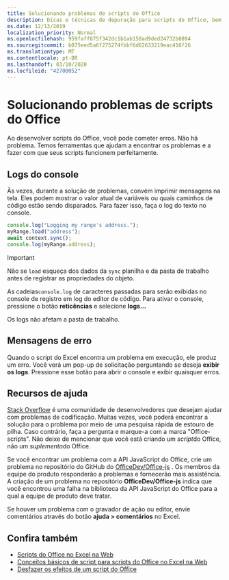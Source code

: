 ```yaml
---
title: Solucionando problemas de scripts do Office
description: Dicas e técnicas de depuração para scripts do Office, bem como recursos da ajuda.
ms.date: 12/13/2019
localization_priority: Normal
ms.openlocfilehash: 959faff875f342dc1b1ab158ad9ded24732b0894
ms.sourcegitcommit: b075eed5a6f275274fbbf6d62633219eac416f26
ms.translationtype: MT
ms.contentlocale: pt-BR
ms.lasthandoff: 03/10/2020
ms.locfileid: "42700052"
---
```

# <a name="troubleshooting-office-scripts"></a>Solucionando problemas de scripts do Office

Ao desenvolver scripts do Office, você pode cometer erros. Não há problema. Temos ferramentas que ajudam a encontrar os problemas e a fazer com que seus scripts funcionem perfeitamente.

## <a name="console-logs"></a>Logs do console

Às vezes, durante a solução de problemas, convém imprimir mensagens na tela. Eles podem mostrar o valor atual de variáveis ou quais caminhos de código estão sendo disparados. Para fazer isso, faça o log do texto no console.

```TypeScript
console.log("Logging my range's address.");
myRange.load("address");
await context.sync();
console.log(myRange.address);
```

> [!IMPORTANT]
> Não se `load` esqueça dos dados da `sync` planilha e da pasta de trabalho antes de registrar as propriedades do objeto.

As cadeias`console.log` de caracteres passadas para serão exibidas no console de registro em log do editor de código. Para ativar o console, pressione o botão **reticências** e selecione **logs...**

Os logs não afetam a pasta de trabalho.

## <a name="error-messages"></a>Mensagens de erro

Quando o script do Excel encontra um problema em execução, ele produz um erro. Você verá um pop-up de solicitação perguntando se deseja **exibir os logs**. Pressione esse botão para abrir o console e exibir quaisquer erros.

## <a name="help-resources"></a>Recursos de ajuda

[Stack Overflow](https://stackoverflow.com/questions/tagged/office-scripts) é uma comunidade de desenvolvedores que desejam ajudar com problemas de codificação. Muitas vezes, você poderá encontrar a solução para o problema por meio de uma pesquisa rápida de estouro de pilha. Caso contrário, faça a pergunta e marque-a com a marca "Office-scripts". Não deixe de mencionar que você está criando um *script*do Office, não um *suplemento*do Office.

Se você encontrar um problema com a API JavaScript do Office, crie um problema no repositório do GitHub do [OfficeDev/Office-js](https://github.com/OfficeDev/office-js) . Os membros da equipe do produto responderão a problemas e fornecerão mais assistência. A criação de um problema no repositório **OfficeDev/Office-js** indica que você encontrou uma falha na biblioteca da API JavaScript do Office para a qual a equipe de produto deve tratar.

Se houver um problema com o gravador de ação ou editor, envie comentários através do botão **ajuda > comentários** no Excel.

## <a name="see-also"></a>Confira também

- [Scripts do Office no Excel na Web](../overview/excel.md)
- [Conceitos básicos de script para scripts do Office no Excel na Web](../develop/scripting-fundamentals.md)
- [Desfazer os efeitos de um script do Office](undo.md)
